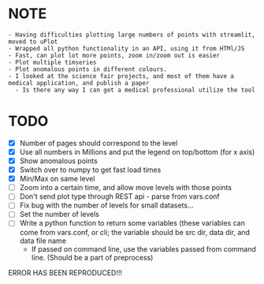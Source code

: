 # NOTE
	- Having difficulties plotting large numbers of points with streamlit, moved to uPlot
	- Wrapped all python functionality in an API, using it from HTMl/JS
	- Fast, can plot lot more points, zoom in/zoom out is easier
    - Plot multiple timseries
	- Plot anomalous points in different colours.
    - I looked at the science fair projects, and most of them have a medical application, and publish a paper
	  - Is there any way I can get a medical professional utilize the tool
  

# TODO
- [x] Number of pages should correspond to the level
- [x] Use all numbers in Millions and put the legend on top/bottom (for x axis)
- [X] Show anomalous points
- [X] Switch over to numpy to get fast load times
- [X] Min/Max on same level
- [ ] Zoom into a certain time, and allow move levels with those points
- [ ] Don't send plot type through REST api - parse from vars.conf
- [ ] Fix bug with the number of levels for small datasets...
- [ ] Set the number of levels
- [ ] Write a python function to return some variables (these variables can come from vars.conf, or cli; the variable should be src dir, data dir, and data file name
   - If passed on command line, use the variables passed from command line. (Should be a part of preprocess)

<!--From Christos Faloutsos to Everyone: (4:44 PM) https://www.dropbox.com/sh/13nyfhzr57vnqaa/AACq1eVvq2UWate7N3oJq-uwa?dl=0 gzcat rat_healthy_int.data.gz | wc -l  175,459,328 gzcat rat_seizure_int.data.gz | wc -l  175,705,856-->

<!--https://www.cs.ucr.edu/~eamonn/time_series_data/ From Me to Everyone: (4:50 PM) https://www.cs.ucr.edu/~eamonn/time_series_data_2018/ From Christos Faloutsos to Everyone: (4:51 PM) open data (usa; brazil) MIMIC datasets tycho https://www.tycho.pitt.edu/ -->

<!--Inputs: street\_name-->
<!--Outputs: has\_sidewalk, traffic\_info{light, heavy, moderate}-->




ERROR HAS BEEN REPRODUCED!!!
